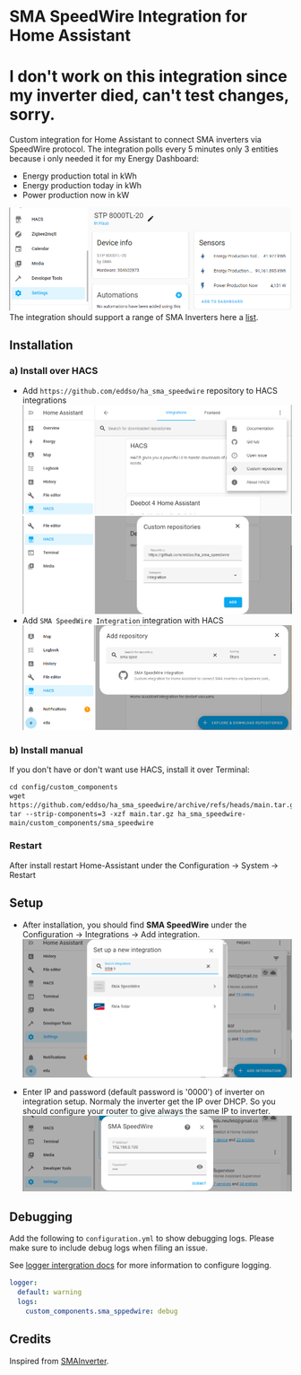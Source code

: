 # SMA SpeedWire Integration for Home Assistant  

# I don't work on this integration since my inverter died, can't test changes, sorry.

Custom integration for Home Assistant to connect SMA inverters via SpeedWire protocol. The integration polls every 5 minutes only 3 entities because i only needed it for my Energy Dashboard:
- Energy production total in kWh
- Energy production today in kWh
- Power production now in kW

![add integration to HACS](img/integration.png)
The integration should support a range of SMA Inverters here a [list](https://github.com/eddso/ha_sma_speedwire/blob/39602431658489f4351875d33fa17b9595e79a82/custom_components/sma_speedwire/sma_speedwire.py#L27).  

## Installation
### a) Install over HACS
- Add `https://github.com/eddso/ha_sma_speedwire` repository to HACS integrations
![add custom repo to HACS](img/add_hacs_repo.png)
![add repo to HACS](img/add_hacs_repo2.png)
- Add `SMA SpeedWire Integration` integration with HACS
![add integration to HACS](img/add_hacs_integration.png)
### b) Install manual
If you don't have or don't want use HACS, install it over Terminal:
```
cd config/custom_components
wget https://github.com/eddso/ha_sma_speedwire/archive/refs/heads/main.tar.gz
tar --strip-components=3 -xzf main.tar.gz ha_sma_speedwire-main/custom_components/sma_speedwire
```
### Restart 
After install restart Home-Assistant under the  Configuration -> System -> Restart

## Setup
- After installation, you should find **SMA SpeedWire** under the Configuration -> Integrations -> Add integration.
![add integration to HA](img/add_ha_integration.png)

- Enter IP and password (default password is '0000') of inverter on integration setup. Normaly the inverter get the IP over DHCP. So you should configure your router to give always the same IP to inverter.
![add integration to HA](img/setup_integration.png)

## Debugging
Add the following to `configuration.yml` to show debugging logs. Please make sure to include debug logs when filing an issue.

See [logger intergration docs](https://www.home-assistant.io/integrations/logger/) for more information to configure logging.

```yml
logger:
  default: warning
  logs:
    custom_components.sma_sppedwire: debug
```

## Credits
Inspired from [SMAInverter](https://github.com/Rincewind76/SMAInverter).
